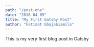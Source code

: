 ```yaml
---
path: "/post-one"
date: "2018-04-09"
title: "My First Gatsby Post"
author: "Fatimat Gbajabiamila"
---
```


This is my very first blog post in Gatsby